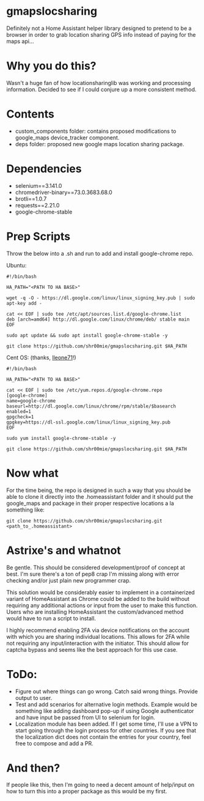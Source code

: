 # gmapslocsharing
Definitely not a Home Assistant helper library designed to pretend to be a browser in order to grab location sharing GPS info instead of paying for the maps api...

# Why you do this?
Wasn't a huge fan of how locationsharinglib was working and processing information. Decided to see if I could conjure up a more consistent method.

# Contents
- custom_components folder: contains proposed modifications to google_maps device_tracker component.
- deps folder: proposed new google maps location sharing package.

# Dependencies
- selenium==3.141.0
- chromedriver-binary==73.0.3683.68.0
- brotli==1.0.7
- requests==2.21.0
- google-chrome-stable


# Prep Scripts
Throw the below into a .sh and run to add and install google-chrome repo.

Ubuntu:
```
#!/bin/bash

HA_PATH="<PATH TO HA BASE>"

wget -q -O - https://dl.google.com/linux/linux_signing_key.pub | sudo apt-key add -

cat << EOF | sudo tee /etc/apt/sources.list.d/google-chrome.list
deb [arch=amd64] http://dl.google.com/linux/chrome/deb/ stable main
EOF

sudo apt update && sudo apt install google-chrome-stable -y

git clone https://github.com/shr00mie/gmapslocsharing.git $HA_PATH
```
Cent OS: (thanks, [lleone71](https://github.com/lleone71)!)
```
#!/bin/bash

HA_PATH="<PATH TO HA BASE>"

cat << EOF | sudo tee /etc/yum.repos.d/google-chrome.repo
[google-chrome]
name=google-chrome
baseurl=http://dl.google.com/linux/chrome/rpm/stable/$basearch
enabled=1
gpgcheck=1
gpgkey=https://dl-ssl.google.com/linux/linux_signing_key.pub
EOF

sudo yum install google-chrome-stable -y

git clone https://github.com/shr00mie/gmapslocsharing.git $HA_PATH
```

# Now what
For the time being, the repo is designed in such a way that you should be able
to clone it directly into the .homeassistant folder and it should put the google_maps
and package in their proper respective locations a la something like:

`git clone https://github.com/shr00mie/gmapslocsharing.git <path_to_.homeassistant>`

# Astrixe's and whatnot
Be gentle. This should be considered development/proof of concept at best. I'm
sure there's a ton of pep8 crap I'm missing along with error checking and/or just
plain new programmer crap.

This solution would be considerably easier to implement in a containerized
variant of HomeAssistant as Chrome could be added to the build without requiring
any additional actions or input from the user to make this function. Users who
are installing HomeAssistant the custom/advanced method would have to run a
script to install.

I highly recommend enabling 2FA via device notifications on the account with
which you are sharing individual locations. This allows for 2FA while not
requiring any input/interaction with the initiator. This should allow for
captcha bypass and seems like the best approach for this use case.

# ToDo:
- Figure out where things can go wrong. Catch said wrong things. Provide output
to user.
- Test and add scenarios for alternative login methods. Example would be
something like adding dashboard pop-up if using Google authenticator and have
input be passed from UI to selenium for login.
- Localization module has been added. If I get some time, I'll use a VPN to
start going through the login process for other countries. If you see that the
localization dict does not contain the entries for your country, feel free to
compose and add a PR.

# And then?
If people like this, then I'm going to need a decent amount of help/input on how
to turn this into a proper package as this would be my first.
